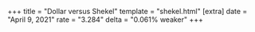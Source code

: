 +++
title = "Dollar versus Shekel"
template = "shekel.html"
[extra]
date = "April  9, 2021"
rate = "3.284"
delta = "0.061% weaker"
+++
